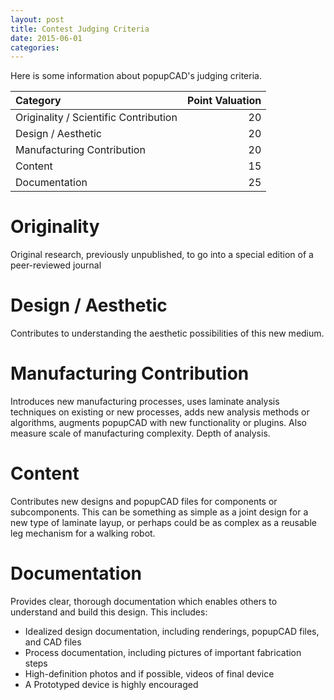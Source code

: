 ```yaml
---
layout: post
title: Contest Judging Criteria
date: 2015-06-01
categories:
---
```


Here is some information about popupCAD's judging criteria.
<!--more-->

| Category | Point Valuation |
|:-|-:|
| Originality / Scientific Contribution | 20 |
| Design / Aesthetic | 20 |
| Manufacturing Contribution | 20 |
| Content | 15 |
| Documentation | 25 |

Originality
===========
Original research, previously unpublished, to go into a special edition of a peer-reviewed journal

Design / Aesthetic
==================
Contributes to understanding the aesthetic possibilities of this new medium.

Manufacturing Contribution
==========================
Introduces new manufacturing processes, uses laminate analysis techniques on existing or new processes, adds new analysis methods or algorithms, augments popupCAD with new functionality or plugins.  Also measure scale of manufacturing complexity. Depth of analysis.

Content
=======
Contributes new designs and popupCAD files for components or subcomponents.  This can be something as simple as a joint design for a new type of laminate layup, or perhaps could be as complex as a reusable leg mechanism for a walking robot.

Documentation
=============
Provides clear, thorough documentation which enables others to understand and build this design.  This includes:

* Idealized design documentation, including renderings, popupCAD files, and CAD files
* Process documentation, including pictures of important fabrication steps
* High-definition photos and if possible, videos of final device
* A Prototyped device is highly encouraged
